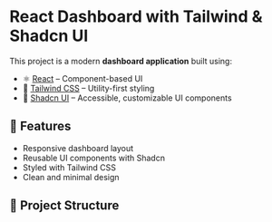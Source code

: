 # React Dashboard with Tailwind & Shadcn UI

This project is a modern **dashboard application** built using:

- ⚛️ [React](https://react.dev/) – Component-based UI
- 🎨 [Tailwind CSS](https://tailwindcss.com/) – Utility-first styling
- 🧩 [Shadcn UI](https://ui.shadcn.com/) – Accessible, customizable UI components

## 🚀 Features
- Responsive dashboard layout  
- Reusable UI components with Shadcn  
- Styled with Tailwind CSS  
- Clean and minimal design  

## 📂 Project Structure
